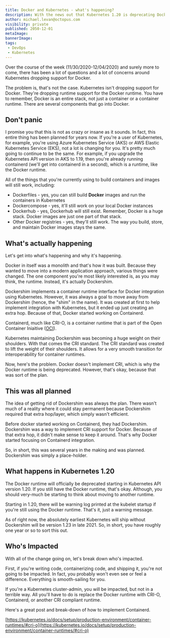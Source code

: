 ```yaml
---
title: Docker and Kubernetes - what's happening?
description: With the news out that Kubernetes 1.20 is deprecating Docker, there has been a lot of panic. This blog post is all about what's happening and what you can do to solve the problem.
author: michael.levan@octopus.com
visibility: private
published: 2050-12-01
metaImage:
bannerImage:
tags:
 - DevOps
 - Kubernetes
---
```


Over the course of the week (11/30/2020-12/04/2020) and surely more to come, there has been a lot of questions and a lot of concerns around Kubernetes dropping support for Docker.

The problem is, that's not the case. Kubernetes isn't dropping support for Docker. They're dropping runtime support for the Docker runtime. You have to remember, Docker is an entire stack, not just a container or a container runtime. There are several components that go into Docker.

## Don't panic

I promise you that this is not as crazy or insane as it sounds. In fact, this entire thing has been planned for years now. If you're a user of Kubernetes, for example, you're using Azure Kubernetes Service (AKS) or AWS Elastic Kubernetes Service (EKS), not a lot is changing for you. It's pretty much going to continue to be the same. For example, if you upgrade the Kubernetes API version in AKS to 1.19, then you're already running containerd (we'll get into containerd in a second), which is a runtime, like the Docker runtime.

All of the things that you're currently using to build containers and images will still work, including:

- Dockerfiles - yes, you can still build **Docker** images and run the containers in Kubernetes
- Dockercompose - yes, it'll still work on your local Docker instances
- Dockerhub - yes, Dockerhub will still exist. Remember, Docker is a huge stack. Docker images are just one part of that stack.
- Other Docker registries - yes, they'll still work. The way you build, store, and maintain Docker images stays the same.

## What's actually happening

Let's get into what's happening and why it's happening.

Docker in itself was a monolith and that's how it was built. Because they wanted to move into a modern application approach, various things were changed. The one component you're most likely interested is, as you may think, the runtime. Instead, it's actually Dockershim.

Dockershim implements a container runtime interface for Docker integration using Kubernetes. However, it was always a goal to move away from Dockershim (hence, the "shim" in the name). It was created at first to help implement integration with Kubernetes, but it ended up just creating an extra hop. Because of that, Docker started working on Containerd.

Containerd, much like CRI-O, is a container runtime that is part of the Open Container Iniaitive ([OCI](https://opencontainers.org/)). 

Kubernetes maintaining Dockershim was becoming a huge weight on their shoulders. With that comes the CRI standard. The CRI standard was created to lift the weight of their shoulders. It allows for a very smooth transition for interoperability for container runtimes. 

Now, here's the problem. Docker doesn't implement CRI, which is why the Docker runtime is being deprecated. However, that's okay, because that was sort of the plan.

## This was all planned

The idea of getting rid of Dockershim was always the plan. There wasn't much of a reality where it could stay permanent because Dockershim required that extra hop/layer, which simply wasn't efficient.

Before docker started working on Containerd, they had Dockershim. Dockershim was a way to implement CRI support for Docker. Because of that extra hop, it didn't make sense to keep it around. That's why Docker started focusing on Containerd integration.

So, in short, this was several years in the making and was planned. Dockershim was simply a place-holder.

## What happens in Kubernetes 1.20

The Docker runtime will officially be deprecated starting in Kubernetes API version 1.20. If you still have the Docker runtime, that's okay. Although, you should very-much be starting to think about moving to another runtime.

Starting in 1.20, there will be warning log printed at the kubelet startup if you're still using the Docker runtime. That's it, just a warning message.

As of right now, the absolutely earliest Kubernetes will ship without Dockershim will be version 1.23 in late 2021. So, in short, you have roughly one year or so to sort this out.

## Who's Impacted

With all of the change going on, let's break down who's impacted.

First, if you're writing code, containerizing code, and shipping it, you're not going to be impacted. In fact, you probably won't even see or feel a difference. Everything is smooth-sailing for you.

If you're a Kubernetes cluster-admin, you will be impacted, but not in a terrible way. All you'll have to do is replace the Docker runtime with CRI-O, Containerd, or another CRI compliant runtime.

Here's a great post and break-down of how to implement Containerd.

[https://kubernetes.io/docs/setup/production-environment/container-runtimes/#cri-o](https://kubernetes.io/docs/setup/production-environment/container-runtimes/#cri-o)
